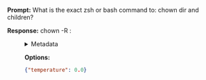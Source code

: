 **Prompt:**
What is the exact zsh or bash command to: chown dir and children?

**Response:**
chown -R <user>:<group> <dir>

<details><summary>Metadata</summary>

- Duration: 1067 ms
- Datetime: 2023-08-06T15:23:15.237846
- Model: gpt-3.5-turbo-0613

</details>

**Options:**
```json
{"temperature": 0.0}
```

